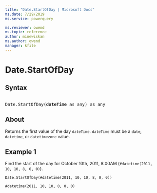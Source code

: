 ```yaml
---
title: "Date.StartOfDay | Microsoft Docs"
ms.date: 7/29/2019
ms.service: powerquery

ms.reviewer: owend
ms.topic: reference
author: minewiskan
ms.author: owend
manager: kfile
---
```

# Date.StartOfDay

## Syntax

<pre> 
Date.StartOfDay(<b>dateTime</b> as any) as any
</pre> 
  
## About  
Returns the first value of the day `dateTime`. `dateTime` must be a `date`, `datetime`, or `datetimezone` value.

## Example 1
Find the start of the day for October 10th, 2011, 8:00AM (`#datetime(2011, 10, 10, 8, 0, 0)`).

```powerquery-m
Date.StartOfDay(#datetime(2011, 10, 10, 8, 0, 0))
```

`#datetime(2011, 10, 10, 0, 0, 0)`
